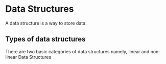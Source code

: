 # Data Structures

A data structure is a way to store data.

## Types of data structures

There are two basic categories of data structures namely, linear and non-linear Data Structures
